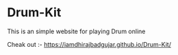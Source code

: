 # Drum-Kit
This is an simple website for playing Drum online

Cheak out :- https://iamdhirajbadgujar.github.io/Drum-Kit/
